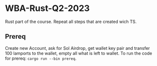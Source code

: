 # WBA-Rust-Q2-2023
Rust part of the course. Repeat all steps that are created wich TS.

## Prereq
Create new Account, ask for Sol Airdrop, get wallet key pair and transfer 100 lamports
to the wallet, empty all what is left to wallet. To run the code for prereq:
`cargo run --bin prereq`. 